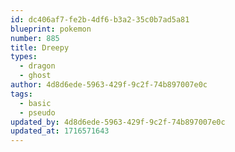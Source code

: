 ```yaml
---
id: dc406af7-fe2b-4df6-b3a2-35c0b7ad5a81
blueprint: pokemon
number: 885
title: Dreepy
types:
  - dragon
  - ghost
author: 4d8d6ede-5963-429f-9c2f-74b897007e0c
tags:
  - basic
  - pseudo
updated_by: 4d8d6ede-5963-429f-9c2f-74b897007e0c
updated_at: 1716571643
---
```

